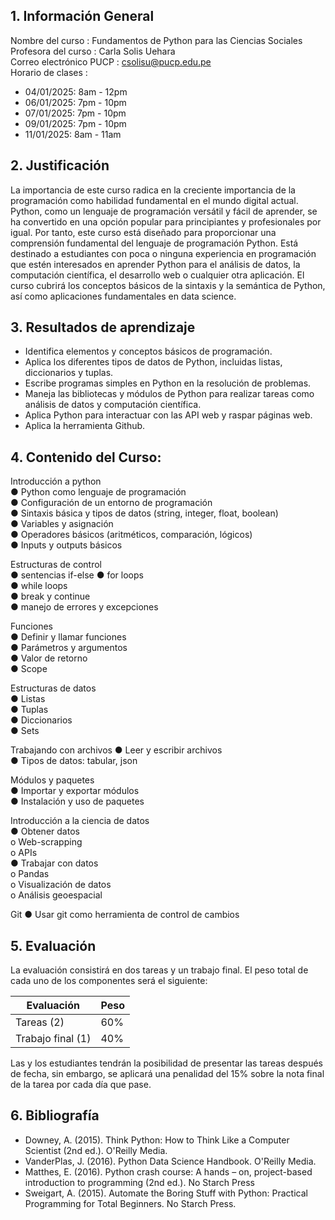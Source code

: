 ## 1.	Información General

Nombre del curso		: Fundamentos de Python para las Ciencias Sociales  
Profesora del curso		: Carla Solis Uehara  
Correo electrónico PUCP	: csolisu@pucp.edu.pe  
Horario de clases		: 
- 04/01/2025: 8am - 12pm	
- 06/01/2025: 7pm - 10pm
- 07/01/2025: 7pm - 10pm
- 09/01/2025: 7pm - 10pm
- 11/01/2025: 8am - 11am


## 2.	Justificación
La importancia de este curso radica en la creciente importancia de la programación como habilidad fundamental en el mundo digital actual. Python, como un lenguaje de programación versátil y fácil de aprender, se ha convertido en una opción popular para principiantes y profesionales por igual. Por tanto, este curso está diseñado para proporcionar una comprensión fundamental del lenguaje de programación Python. Está destinado a estudiantes con poca o ninguna experiencia en programación que estén interesados en aprender Python para el análisis de datos, la computación científica, el desarrollo web o cualquier otra aplicación. El curso cubrirá los conceptos básicos de la sintaxis y la semántica de Python, así como aplicaciones fundamentales en data science. 



##  3. Resultados de aprendizaje

- Identifica elementos y conceptos básicos de programación.
- Aplica los diferentes tipos de datos de Python, incluidas listas, diccionarios y tuplas.
- Escribe programas simples en Python en la resolución de problemas.
- Maneja las bibliotecas y módulos de Python para realizar tareas como análisis de datos y computación científica.
- Aplica Python para interactuar con las API web y raspar páginas web.
- Aplica la herramienta Github. 

## 4.	Contenido del Curso: 

Introducción a python   
●	Python como lenguaje de programación    
●	Configuración de un entorno de programación          
●	Sintaxis básica y tipos de datos (string, integer, float, boolean)  
●	Variables y asignación  
●	Operadores básicos (aritméticos, comparación, lógicos)  
●	Inputs y outputs básicos    

Estructuras de control  
●	sentencias if-else
●	for loops      
●	while loops  
●	break y continue        
●	manejo de errores y excepciones 

Funciones   
●	Definir y llamar funciones  
●	Parámetros y argumentos  
●	Valor de retorno        
●	Scope   

Estructuras de datos    
●	Listas  
●	Tuplas  
●	Diccionarios    
●	Sets    

Trabajando con archivos 
●	Leer y escribir archivos        
●	Tipos de datos: tabular, json   

Módulos y paquetes  
●	Importar y exportar módulos  
●	Instalación y uso de paquetes         

Introducción a la ciencia de datos  
●	Obtener datos   
    o	Web-scrapping   
    o	APIs    
●	Trabajar con datos  
    o	Pandas  
    o	Visualización de datos   
o	Análisis geoespacial    

Git
●	Usar git como herramienta de control de cambios


## 5.	Evaluación
La evaluación consistirá en dos tareas y un trabajo final. El peso total de cada uno de los componentes será el siguiente:

|Evaluación| Peso|
| ----------- | ----------- |
|Tareas (2)|     60%  |
|Trabajo final (1)	|	 	40% |


Las y los estudiantes tendrán la posibilidad de presentar las tareas después de fecha, sin embargo, se aplicará una penalidad del 15% sobre la nota final de la tarea por cada día que pase.

## 6.	Bibliografía
- Downey, A. (2015). Think Python: How to Think Like a Computer Scientist (2nd ed.). O'Reilly Media. 
- VanderPlas, J. (2016). Python Data Science Handbook. O'Reilly Media. 
- Matthes, E. (2016). Python crash course: A hands – on, project-based introduction to programming (2nd ed.). No Starch Press
- Sweigart, A. (2015). Automate the Boring Stuff with Python: Practical Programming for Total Beginners. No Starch Press. 





